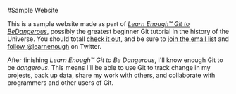 #Sample Website

This is a sample website made as part of
[*Learn Enough™️ Git to BeDangerous*](https://www.learnenough.com/git-tutorial),
possibly the greatest beginner Git tutorial in the history of the Universe.
You should totall [check it out](https://www.learnenough.com/git-tutorial),
and be sure to [join the email list](https://www.learnenough.com/#email_list) and
[follow @learnenough](https://twitter.com/learnenough) on Twitter.

After finishing *Learn Enough™️ Git to Be Dangerous*, I'll know enough Git to be
*dangerous*. This means I'll be able to use Git to track change in my projests,
back up data, share my work with others, and collaborate with programmers and
other users of Git.
